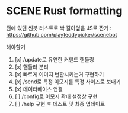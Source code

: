 # SCENE Rust formatting

전에 있던 씬봇 러스트로 싹 갈아엎음
JS로 짠거 : https://github.com/playteddypicker/scenebot

해야할거

1. [x] /update로 유연한 커맨드 핸들링
1. [x] 핸들러 분리
1. [x] 빠르게 이미지 변환시키는거 구현하기
1. [x] /send로 특정 이모지를 특정 사이즈로 보내기
1. [x] 데이터베이스 연결
1. [ ] /config로 이모지 확대 설정창 구현
1. [ ] /help 구현 후 테스트 및 최종 업데이트

